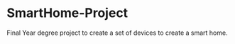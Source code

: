 SmartHome-Project
=================

Final Year degree project to create a set of devices to create a smart home.
